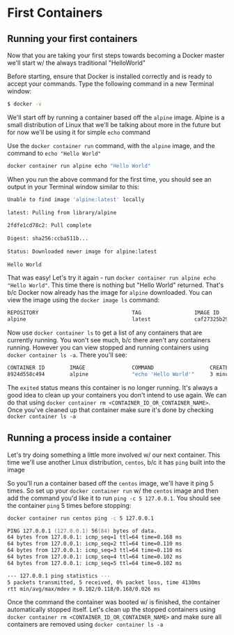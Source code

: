 # First Containers

## Running your first containers

Now that you are taking your first steps towards becoming a Docker master we'll start w/ the always traditional "HelloWorld"

Before starting, ensure that Docker is installed correctly and is ready to accept your commands. Type the following command in a new Terminal window:

```zsh
$ docker -v
```

We'll start off by running a container based off the `alpine` image. Alpine is a small distribution of Linux that we'll be talking about more in the future but for now we'll be using it for simple `echo` command

Use the `docker container run` command, with the `alpine` image, and the command to `echo "Hello World"`

```zsh
docker container run alpine echo "Hello World"
```

When you run the above command for the first time, you should see an output in your Terminal window similar to this:

```zsh
Unable to find image 'alpine:latest' locally
 
latest: Pulling from library/alpine
 
2fdfe1cd78c2: Pull complete
 
Digest: sha256:ccba511b...
 
Status: Downloaded newer image for alpine:latest
 
Hello World
```

That was easy! Let's try it again - run `docker container run alpine echo "Hello World"`. This time there is nothing but "Hello World" returned. That's b/c Docker now already has the image for `alpine` downloaded. You can view the image using the `docker image ls` command:

```zsh
REPOSITORY                              TAG                 IMAGE ID            CREATED             SIZE
alpine                                  latest              caf27325b298        4 weeks ago         5.53MB
```

Now use `docker container ls` to get a list of any containers that are currently running. You won't see much, b/c there aren't any containers running. However you can view stopped and running containers using `docker container ls -a`. There you'll see:

```zsh
CONTAINER ID        IMAGE               COMMAND                  CREATED             STATUS                         PORTS                NAMES
8924d558c494        alpine              "echo 'Hello World'"     3 minutes ago       Exited (0) 3 minutes ago              optimistic_chandrasekhar
```

The `exited` status means this container is no longer running. It's always a good idea to clean up your containers you don't intend to use again. We can do that using `docker container rm <CONTAINER_ID_OR_CONTAINER_NAME>`. Once you've cleaned up that container make sure it's done by checking `docker container ls -a`

## Running a process inside a container

Let's try doing something a little more involved w/ our next container. This time we'll use another Linux distribution, `centos`, b/c it has `ping` built into the image

So you'll run a container based off the `centos` image, we'll have it ping 5 times. So set up your `docker container run` w/ the `centos` image and then add the command you'd like it to run `ping -c 5 127.0.0.1`. You should see the container `ping` 5 times before stopping:

```zsh
docker container run centos ping -c 5 127.0.0.1
```

```zsh
PING 127.0.0.1 (127.0.0.1) 56(84) bytes of data.
64 bytes from 127.0.0.1: icmp_seq=1 ttl=64 time=0.168 ms
64 bytes from 127.0.0.1: icmp_seq=2 ttl=64 time=0.110 ms
64 bytes from 127.0.0.1: icmp_seq=3 ttl=64 time=0.110 ms
64 bytes from 127.0.0.1: icmp_seq=4 ttl=64 time=0.102 ms
64 bytes from 127.0.0.1: icmp_seq=5 ttl=64 time=0.102 ms

--- 127.0.0.1 ping statistics ---
5 packets transmitted, 5 received, 0% packet loss, time 4130ms
rtt min/avg/max/mdev = 0.102/0.118/0.168/0.026 ms
```

Once the command the container was booted w/ is finished, the container automatically stopped itself. Let's clean up the stopped containers using `docker container rm <CONTAINER_ID_OR_CONTAINER_NAME>` and make sure all containers are removed using `docker container ls -a`
